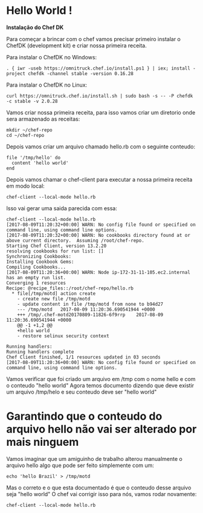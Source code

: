 # Hello World !

__Instalação do Chef DK__

Para começar a brincar com o chef vamos precisar primeiro instalar o
ChefDK (development kit) e criar nossa primeira receita.

Para instalar o ChefDK no Windows:
```
. { iwr -useb https://omnitruck.chef.io/install.ps1 } | iex; install -project chefdk -channel stable -version 0.16.28
```

Para instalar o ChefDK no Linux:
```
curl https://omnitruck.chef.io/install.sh | sudo bash -s -- -P chefdk -c stable -v 2.0.28
```

Vamos criar nossa primeira receita, para isso vamos criar um diretorio onde sera
armazenado as receitas:
```
mkdir ~/chef-repo
cd ~/chef-repo
```

Depois vamos criar um arquivo chamado hello.rb com o seguinte conteudo:
```
file '/tmp/hello' do
  content 'hello world'
end
```
Depois vamos chamar o chef-client para executar a nossa primeira receita em modo local:
```
chef-client --local-mode hello.rb
```

Isso vai gerar uma saida parecida com essa:
```
chef-client --local-mode hello.rb
[2017-08-09T11:20:32+00:00] WARN: No config file found or specified on command line, using command line options.
[2017-08-09T11:20:32+00:00] WARN: No cookbooks directory found at or above current directory.  Assuming /root/chef-repo.
Starting Chef Client, version 13.2.20
resolving cookbooks for run list: []
Synchronizing Cookbooks:
Installing Cookbook Gems:
Compiling Cookbooks...
[2017-08-09T11:20:36+00:00] WARN: Node ip-172-31-11-105.ec2.internal has an empty run list.
Converging 1 resources
Recipe: @recipe_files::/root/chef-repo/hello.rb
  * file[/tmp/motd] action create
    - create new file /tmp/motd
    - update content in file /tmp/motd from none to b94d27
    --- /tmp/motd   2017-08-09 11:20:36.690541944 +0000
    +++ /tmp/.chef-motd20170809-11826-6f9rrp    2017-08-09 11:20:36.690541944 +0000
    @@ -1 +1,2 @@
    +hello world
    - restore selinux security context

Running handlers:
Running handlers complete
Chef Client finished, 1/1 resources updated in 03 seconds
[2017-08-09T11:20:36+00:00] WARN: No config file found or specified on command line, using command line options.
```

Vamos verificar que foi criado um arquivo em /tmp com o nome hello e com o conteudo
"hello world"
Agora temos documento dizendo que deve existir um arquivo /tmp/helo e seu conteudo
deve ser "hello world"

# Garantindo que o conteudo do arquivo hello não vai ser alterado por mais ninguem

Vamos imaginar que um amiguinho de trabalho alterou manualmente o arquivo hello
algo que pode ser feito simplemente com um:
```
echo 'hello Brazil' > /tmp/motd
```

Mas o correto e o que esta documentado é que o conteudo desse arquivo seja "hello world"
O chef vai corrigir isso para nós, vamos rodar novamente:
```
chef-client --local-mode hello.rb
```
